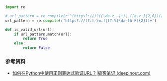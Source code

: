 
```python
import re

# url_pattern = re.compile(r'^(https?://)?([\da-z.-]+)\.([a-z.]{2,6})([/\w .-]*)*/?$') # 不能匹配带 ? 的地址
url_pattern = re.compile(r'https?://(?:[-\w.]|(?:%[\da-fA-F]{2}))+')

def is_valid_url(url):
    if url_pattern.match(url):
        return True
    else:
        return False
```

### 参考资料

- [如何在Python中使用正则表达式验证URL？|极客笔记 (deepinout.com)](https://deepinout.com/python/python-qa/t_how-do-you-validate-a-url-with-a-regular-expression-in-python.html)

